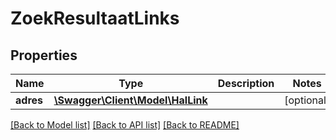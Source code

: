 # ZoekResultaatLinks

## Properties
Name | Type | Description | Notes
------------ | ------------- | ------------- | -------------
**adres** | [**\Swagger\Client\Model\HalLink**](HalLink.md) |  | [optional] 

[[Back to Model list]](../../README.md#documentation-for-models) [[Back to API list]](../../README.md#documentation-for-api-endpoints) [[Back to README]](../../README.md)


